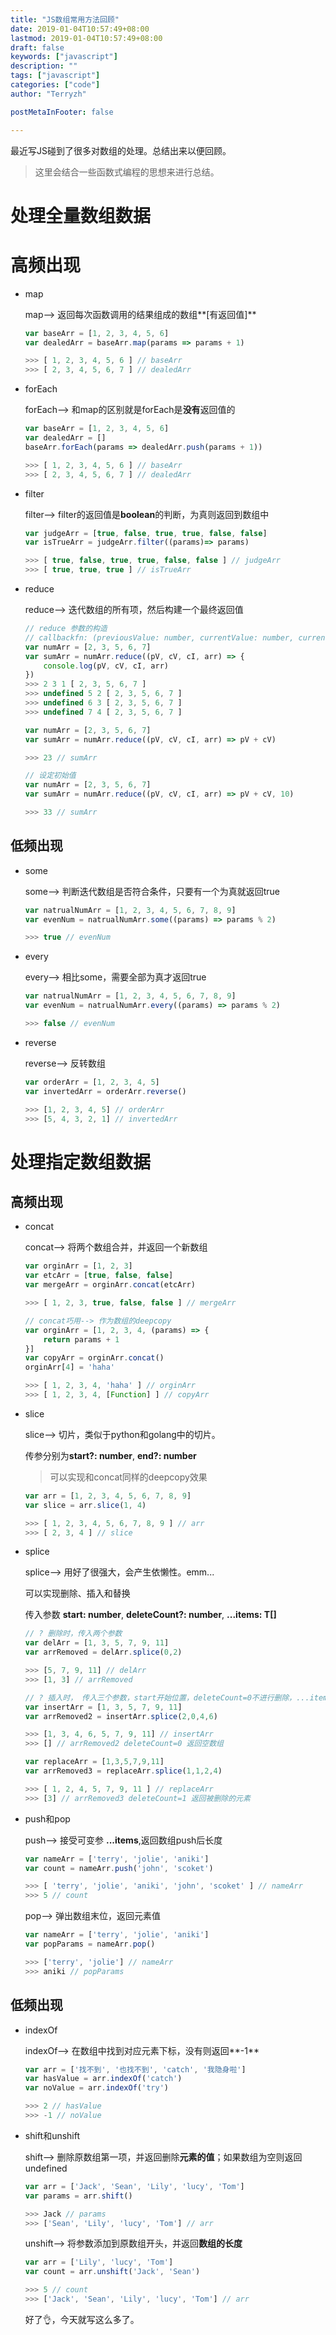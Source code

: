 ```yaml
---
title: "JS数组常用方法回顾"
date: 2019-01-04T10:57:49+08:00
lastmod: 2019-01-04T10:57:49+08:00
draft: false
keywords: ["javascript"]
description: ""
tags: ["javascript"]
categories: ["code"]
author: "Terryzh"

postMetaInFooter: false

---
```


<!--more-->

最近写JS碰到了很多对数组的处理。总结出来以便回顾。

> 这里会结合一些函数式编程的思想来进行总结。

# 处理全量数组数据

# 高频出现

- map

    map—> 返回每次函数调用的结果组成的数组**[有返回值]**
        
    ```js
    var baseArr = [1, 2, 3, 4, 5, 6]
    var dealedArr = baseArr.map(params => params + 1)
    
    >>> [ 1, 2, 3, 4, 5, 6 ] // baseArr
    >>> [ 2, 3, 4, 5, 6, 7 ] // dealedArr
    ```

- forEach

    forEach—> 和map的区别就是forEach是**没有**返回值的

    ```js
    var baseArr = [1, 2, 3, 4, 5, 6]
    var dealedArr = []
    baseArr.forEach(params => dealedArr.push(params + 1))
    
    >>> [ 1, 2, 3, 4, 5, 6 ] // baseArr
    >>> [ 2, 3, 4, 5, 6, 7 ] // dealedArr
    ```

- filter

    filter—> filter的返回值是**boolean**的判断，为真则返回到数组中

    ```js
    var judgeArr = [true, false, true, true, false, false]
    var isTrueArr = judgeArr.filter((params)=> params)
    
    >>> [ true, false, true, true, false, false ] // judgeArr
    >>> [ true, true, true ] // isTrueArr
    ```

- reduce

    reduce—> 迭代数组的所有项，然后构建一个最终返回值

    ```js
    // reduce 参数的构造 
    // callbackfn: (previousValue: number, currentValue: number, currentIndex: number, array: number[]) => number
    var numArr = [2, 3, 5, 6, 7]
    var sumArr = numArr.reduce((pV, cV, cI, arr) => {
        console.log(pV, cV, cI, arr)
    })
    >>> 2 3 1 [ 2, 3, 5, 6, 7 ]
    >>> undefined 5 2 [ 2, 3, 5, 6, 7 ]
    >>> undefined 6 3 [ 2, 3, 5, 6, 7 ]
    >>> undefined 7 4 [ 2, 3, 5, 6, 7 ]
    
    var numArr = [2, 3, 5, 6, 7]
    var sumArr = numArr.reduce((pV, cV, cI, arr) => pV + cV)
    
    >>> 23 // sumArr
    
    // 设定初始值
    var numArr = [2, 3, 5, 6, 7]
    var sumArr = numArr.reduce((pV, cV, cI, arr) => pV + cV, 10)
    
    >>> 33 // sumArr
    ```

## 低频出现

- some

    some—> 判断迭代数组是否符合条件，只要有一个为真就返回true

    ```js
    var natrualNumArr = [1, 2, 3, 4, 5, 6, 7, 8, 9]
    var evenNum = natrualNumArr.some((params) => params % 2)
    
    >>> true // evenNum
    ```

- every

    every—> 相比some，需要全部为真才返回true

    ```js
    var natrualNumArr = [1, 2, 3, 4, 5, 6, 7, 8, 9]
    var evenNum = natrualNumArr.every((params) => params % 2)
    
    >>> false // evenNum
    ```

- reverse

    reverse—> 反转数组

    ```js
    var orderArr = [1, 2, 3, 4, 5]
    var invertedArr = orderArr.reverse()
    
    >>> [1, 2, 3, 4, 5] // orderArr 
    >>> [5, 4, 3, 2, 1] // invertedArr
    ```

# 处理指定数组数据

## 高频出现

- concat

    concat—> 将两个数组合并，并返回一个新数组

    ```js
    var orginArr = [1, 2, 3]
    var etcArr = [true, false, false]
    var mergeArr = orginArr.concat(etcArr)
    
    >>> [ 1, 2, 3, true, false, false ] // mergeArr

    // concat巧用--> 作为数组的deepcopy
    var orginArr = [1, 2, 3, 4, (params) => {
        return params + 1  
    }]
    var copyArr = orginArr.concat()
    orginArr[4] = 'haha'
    
    >>> [ 1, 2, 3, 4, 'haha' ] // orginArr
    >>> [ 1, 2, 3, 4, [Function] ] // copyArr
    ```

- slice

    slice—> 切片，类似于python和golang中的切片。

    传参分别为**start?: number**, **end?: number**

    > 可以实现和concat同样的deepcopy效果

    ```js
    var arr = [1, 2, 3, 4, 5, 6, 7, 8, 9]
    var slice = arr.slice(1, 4)
    
    >>> [ 1, 2, 3, 4, 5, 6, 7, 8, 9 ] // arr
    >>> [ 2, 3, 4 ] // slice
    ```

- splice

    splice—> 用好了很强大，会产生依懒性。emm...

    可以实现删除、插入和替换

    传入参数 **start: number**, **deleteCount?: number**, **...items: T[]**

    ```js
    // ? 删除时，传入两个参数
    var delArr = [1, 3, 5, 7, 9, 11]
    var arrRemoved = delArr.splice(0,2)
    
    >>> [5, 7, 9, 11] // delArr
    >>> [1, 3] // arrRemoved
    
    // ? 插入时， 传入三个参数，start开始位置，deleteCount=0不进行删除，...items可变参
    var insertArr = [1, 3, 5, 7, 9, 11]
    var arrRemoved2 = insertArr.splice(2,0,4,6)
    
    >>> [1, 3, 4, 6, 5, 7, 9, 11] // insertArr
    >>> [] // arrRemoved2 deleteCount=0 返回空数组
    
    var replaceArr = [1,3,5,7,9,11]
    var arrRemoved3 = replaceArr.splice(1,1,2,4)
    
    >>> [ 1, 2, 4, 5, 7, 9, 11 ] // replaceArr
    >>> [3] // arrRemoved3 deleteCount=1 返回被删除的元素
    ```

- push和pop

    push—> 接受可变参 **...items**,返回数组push后长度

    ```js
    var nameArr = ['terry', 'jolie', 'aniki']
    var count = nameArr.push('john', 'scoket')
    
    >>> [ 'terry', 'jolie', 'aniki', 'john', 'scoket' ] // nameArr
    >>> 5 // count
    ```

    pop—> 弹出数组末位，返回元素值

    ```js
    var nameArr = ['terry', 'jolie', 'aniki']
    var popParams = nameArr.pop()
    
    >>> ['terry', 'jolie'] // nameArr
    >>> aniki // popParams
    ```

## 低频出现

- indexOf

    indexOf—> 在数组中找到对应元素下标，没有则返回**-1**

    ```js
    var arr = ['找不到', '也找不到', 'catch', '我隐身啦']
    var hasValue = arr.indexOf('catch')
    var noValue = arr.indexOf('try')
    
    >>> 2 // hasValue
    >>> -1 // noValue
    ```

- shift和unshift

    shift—> 删除原数组第一项，并返回删除**元素的值**；如果数组为空则返回undefined

    ```js
    var arr = ['Jack', 'Sean', 'Lily', 'lucy', 'Tom']
    var params = arr.shift()
    
    >>> Jack // params
    >>> ['Sean', 'Lily', 'lucy', 'Tom'] // arr
    ```

    unshift—> 将参数添加到原数组开头，并返回**数组的长度**

    ```js
    var arr = ['Lily', 'lucy', 'Tom']
    var count = arr.unshift('Jack', 'Sean')
    
    >>> 5 // count
    >>> ['Jack', 'Sean', 'Lily', 'lucy', 'Tom'] // arr
    ```

    好了👌，今天就写这么多了。
